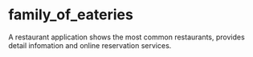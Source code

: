 # family_of_eateries
A restaurant application shows the most common restaurants, provides detail infomation and online reservation services.
